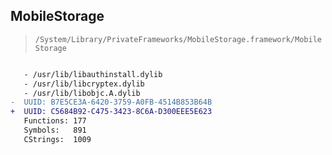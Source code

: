 ## MobileStorage

> `/System/Library/PrivateFrameworks/MobileStorage.framework/MobileStorage`

```diff

   - /usr/lib/libauthinstall.dylib
   - /usr/lib/libcryptex.dylib
   - /usr/lib/libobjc.A.dylib
-  UUID: B7E5CE3A-6420-3759-A0FB-4514B853B64B
+  UUID: C5684B92-C475-3423-8C6A-D300EEE5E623
   Functions: 177
   Symbols:   891
   CStrings:  1009

```
